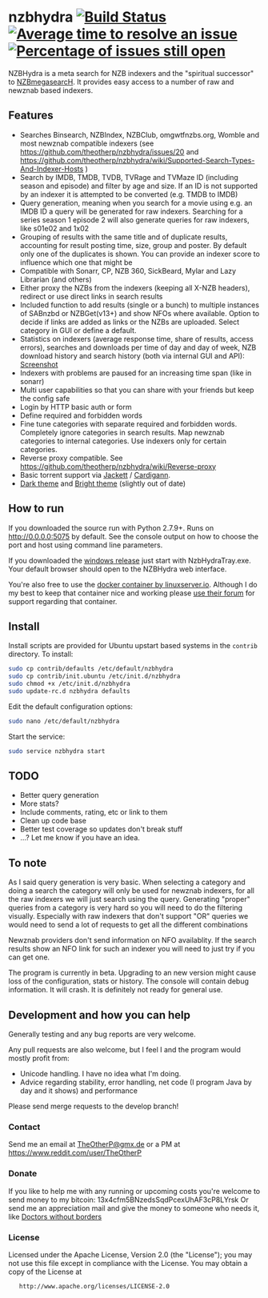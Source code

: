 # nzbhydra  [![Build Status](https://travis-ci.org/theotherp/nzbhydra.svg?branch=master)](https://travis-ci.org/theotherp/nzbhydra) [![Average time to resolve an issue](http://isitmaintained.com/badge/resolution/theotherp/nzbhydra.svg)](http://isitmaintained.com/project/theotherp/nzbhydra "Average time to resolve an issue") [![Percentage of issues still open](http://isitmaintained.com/badge/open/theotherp/nzbhydra.svg)](http://isitmaintained.com/project/theotherp/nzbhydra "Percentage of issues still open")
NZBHydra is a meta search for NZB indexers and the "spiritual successor" to [NZBmegasearcH](https://github.com/pillone/usntssearch). It provides easy access to a number of raw and newznab based indexers.


## Features
* Searches Binsearch, NZBIndex, NZBClub, omgwtfnzbs.org, Womble and most newznab compatible indexers (see https://github.com/theotherp/nzbhydra/issues/20 and https://github.com/theotherp/nzbhydra/wiki/Supported-Search-Types-And-Indexer-Hosts )
* Search by IMDB, TMDB, TVDB, TVRage and TVMaze ID (including season and episode) and filter by age and size. If an ID is not supported by an indexer it is attempted to be converted (e.g. TMDB to IMDB)
* Query generation, meaning when you search for a movie using e.g. an IMDB ID a query will be generated for raw indexers. Searching for a series season 1 episode 2 will also generate queries for raw indexers, like s01e02 and 1x02
* Grouping of results with the same title and of duplicate results, accounting for result posting time, size, group and poster. By default only one of the duplicates is shown. You can provide an indexer score to influence which one that might be
* Compatible with Sonarr, CP, NZB 360, SickBeard, Mylar and Lazy Librarian (and others)
* Either proxy the NZBs from the indexers (keeping all X-NZB headers), redirect or use direct links in search results
* Included function to add results (single or a bunch) to multiple instances of SABnzbd or NZBGet(v13+) and show NFOs where available. Option to decide if links are added as links or the NZBs are uploaded. Select category in GUI or define a default.
* Statistics on indexers (average response time, share of results, access errors), searches and downloads per time of day and day of week, NZB download history and search history (both via internal GUI and API): [Screenshot](http://i.imgur.com/Xc6URSc.png) 
* Indexers with problems are paused for an increasing time span (like in sonarr)
* Multi user capabilities so that you can share with your friends but keep the config safe
* Login by HTTP basic auth or form
* Define required and forbidden words
* Fine tune categories with separate required and forbidden words. Completely ignore categories in search results. Map newznab categories to internal categories. Use indexers only for certain categories.
* Reverse proxy compatible. See https://github.com/theotherp/nzbhydra/wiki/Reverse-proxy
* Basic torrent support via [Jackett](https://github.com/Jackett/Jackett) / [Cardigann](https://github.com/cardigann/cardigann/).
* [Dark theme](http://imgur.com/a/iCzL0) and [Bright theme](https://imgur.com/a/lBq9n) (slightly out of date)

##  How to run
If you downloaded the source run with Python 2.7.9+. Runs on http://0.0.0.0:5075 by default. See the console output on how to choose the port and host using command line parameters.

If you downloaded the [windows release](https://github.com/theotherp/nzbhydra-windows-releases) just start with NzbHydraTray.exe. Your default browser should open to the NZBHydra web interface.

You're also free to use the [docker container by linuxserver.io](https://hub.docker.com/r/linuxserver/hydra/). 
Although I do my best to keep that container nice and working please [use their forum](https://forum.linuxserver.io/index.php?threads/support-linuxserver-io-hydra.499/) for support regarding that container.

## Install
Install scripts are provided for Ubuntu upstart based systems in the `contrib` directory. To install:

```sh
sudo cp contrib/defaults /etc/default/nzbhydra
sudo cp contrib/init.ubuntu /etc/init.d/nzbhydra
sudo chmod +x /etc/init.d/nzbhydra
sudo update-rc.d nzbhydra defaults
```

Edit the default configuration options:

```sh
sudo nano /etc/default/nzbhydra
```

Start the service:

```sh
sudo service nzbhydra start
```

## TODO
* Better query generation
* More stats?
* Include comments, rating, etc or link to them
* Clean up code base
* Better test coverage so updates don't break stuff
* ...? Let me know if you have an idea.

## To note
As I said query generation is very basic. When selecting a category and doing a search the category will only be used for newznab indexers, for all the raw indexers we will just search using the query. Generating "proper" queries from a category is very hard so you will need to do the filtering visually. Especially with raw indexers that don't support "OR" queries we would need to send a lot of requests to get all the different combinations

Newznab providers don't send information on NFO availablity. If the search results show an NFO link for such an indexer you will need to just try if you can get one.


The program is currently in beta. Upgrading to an new version might cause loss of the configuration, stats or history. The console will contain debug information. It will crash. It is definitely not ready for general use.

## Development and how you can help
Generally testing and any bug reports are very welcome.

Any pull requests are also welcome, but I feel I and the program would mostly profit from:
* Unicode handling. I have no idea what I'm doing. 
* Advice regarding stability, error handling, net code (I program Java by day and it shows) and performance

Please send merge requests to the develop branch!

### Contact ###
Send me an email at TheOtherP@gmx.de or a PM at https://www.reddit.com/user/TheOtherP

### Donate ###
If you like to help me with any running or upcoming costs you're welcome to send money to my bitcoin: 13x4cfm5BNzedsSqdPcexUhAF3cP8LYrsk
Or send me an appreciation mail and give the money to someone who needs it, like [Doctors without borders](https://donate.doctorswithoutborders.org/onetime.cfm)

### License ###
   Licensed under the Apache License, Version 2.0 (the "License");
   you may not use this file except in compliance with the License.
   You may obtain a copy of the License at

       http://www.apache.org/licenses/LICENSE-2.0
